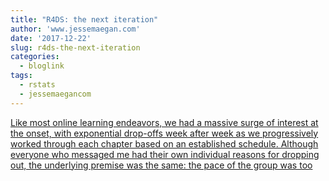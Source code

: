 ```yaml
---
title: "R4DS: the next iteration"
author: 'www.jessemaegan.com'
date: '2017-12-22'
slug: r4ds-the-next-iteration
categories:
  - bloglink
tags:
  - rstats
  - jessemaegancom
---
```


[Like most online learning endeavors, we had a massive surge of interest at the onset, with exponential drop-offs week after week as we progressively worked through each chapter based on an established schedule. Although everyone who messaged me had their own individual reasons for dropping out, the underlying premise was the same: the pace of the group was too<i class="fas fa-external-link-alt"></i>](https://www.jessemaegan.com/post/r4ds-the-next-iteration/)

